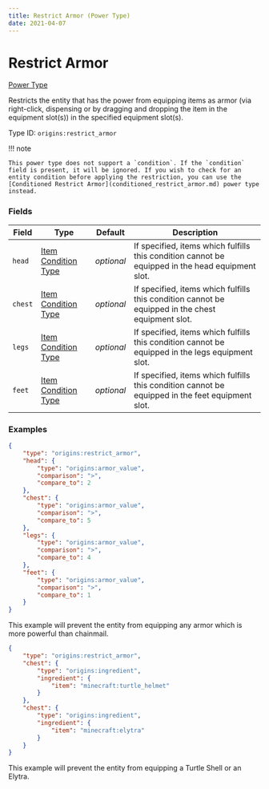 ```yaml
---
title: Restrict Armor (Power Type)
date: 2021-04-07
---
```


# Restrict Armor

[Power Type](../power_types.md)

Restricts the entity that has the power from equipping items as armor (via right-click, dispensing or by dragging and dropping the item in the equipment slot(s)) in the specified equipment slot(s).

Type ID: `origins:restrict_armor`

!!! note

    This power type does not support a `condition`. If the `condition` field is present, it will be ignored. If you wish to check for an entity condition before applying the restriction, you can use the [Conditioned Restrict Armor](conditioned_restrict_armor.md) power type instead.


### Fields

Field  | Type | Default | Description
-------|------|---------|-------------
`head` | [Item Condition Type](../item_condition_types.md) | _optional_ | If specified, items which fulfills this condition cannot be equipped in the head equipment slot.
`chest` | [Item Condition Type](../item_condition_types.md) | _optional_ | If specified, items which fulfills this condition cannot be equipped in the chest equipment slot.
`legs` | [Item Condition Type](../item_condition_types.md) | _optional_ | If specified, items which fulfills this condition cannot be equipped in the legs equipment slot.
`feet` | [Item Condition Type](../item_condition_types.md) | _optional_ | If specified, items which fulfills this condition cannot be equipped in the feet equipment slot.


### Examples

```json
{
    "type": "origins:restrict_armor",
    "head": {
        "type": "origins:armor_value",
        "comparison": ">",
        "compare_to": 2
    },
    "chest": {
        "type": "origins:armor_value",
        "comparison": ">",
        "compare_to": 5
    },
    "legs": {
        "type": "origins:armor_value",
        "comparison": ">",
        "compare_to": 4
    },
    "feet": {
        "type": "origins:armor_value",
        "comparison": ">",
        "compare_to": 1
    }
}
```

This example will prevent the entity from equipping any armor which is more powerful than chainmail.

```json
{
    "type": "origins:restrict_armor",
    "chest": {
        "type": "origins:ingredient",
        "ingredient": {
            "item": "minecraft:turtle_helmet"
        }
    },
    "chest": {
        "type": "origins:ingredient",
        "ingredient": {
            "item": "minecraft:elytra"
        }
    }
}
```

This example will prevent the entity from equipping a Turtle Shell or an Elytra.
